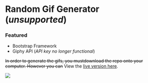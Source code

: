 # Random Gif Generator (*unsupported*)
 ### Featured
 -  Bootstrap Framework
 -  Giphy API (*API key no longer functional*)
 
~~In order to generate the gifs, you mustdownload the repo onto your computer. However you can~~ View the [live version here](https://aekari.github.io/Random-Gif-Generator/).
 
 ![](https://i.imgur.com/93VDvcI.png)
